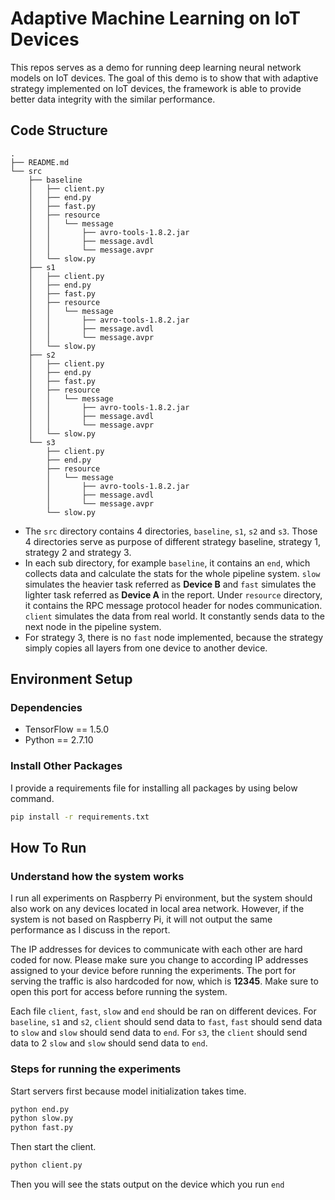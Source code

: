 # Adaptive Machine Learning on IoT Devices
This repos serves as a demo for running deep learning neural network models on IoT devices. The goal 
of this demo is to show that with adaptive strategy implemented on IoT devices, the framework is able 
to provide better data integrity with the similar performance.

## Code Structure
```text
.
├── README.md
└── src
    ├── baseline
    │   ├── client.py
    │   ├── end.py
    │   ├── fast.py
    │   ├── resource
    │   │   └── message
    │   │       ├── avro-tools-1.8.2.jar
    │   │       ├── message.avdl
    │   │       └── message.avpr
    │   └── slow.py
    ├── s1
    │   ├── client.py
    │   ├── end.py
    │   ├── fast.py
    │   ├── resource
    │   │   └── message
    │   │       ├── avro-tools-1.8.2.jar
    │   │       ├── message.avdl
    │   │       └── message.avpr
    │   └── slow.py
    ├── s2
    │   ├── client.py
    │   ├── end.py
    │   ├── fast.py
    │   ├── resource
    │   │   └── message
    │   │       ├── avro-tools-1.8.2.jar
    │   │       ├── message.avdl
    │   │       └── message.avpr
    │   └── slow.py
    └── s3
        ├── client.py
        ├── end.py
        ├── resource
        │   └── message
        │       ├── avro-tools-1.8.2.jar
        │       ├── message.avdl
        │       └── message.avpr
        └── slow.py
```

* The `src` directory contains 4 directories, `baseline`, `s1`, `s2` and `s3`. Those 4 directories serve as 
purpose of different strategy baseline, strategy 1, strategy 2 and strategy 3. 
* In each sub directory, for example `baseline`, it contains an `end`, which collects data and calculate the 
stats for the whole pipeline system. `slow` simulates the heavier task referred as **Device B** and `fast`
simulates the lighter task referred as **Device A** in the report. Under `resource` directory, it contains 
the RPC message protocol header for nodes communication. `client` simulates the data from real world. It constantly
sends data to the next node in the pipeline system.
* For strategy 3, there is no `fast` node implemented, because the strategy simply copies all layers from one
device to another device.

## Environment Setup
### Dependencies
* TensorFlow == 1.5.0
* Python == 2.7.10
### Install Other Packages
I provide a requirements file for installing all packages by using below command.
```bash
pip install -r requirements.txt
```

## How To Run
### Understand how the system works
I run all experiments on Raspberry Pi environment, but the system should also work on any devices located 
in local area network. However, if the system is not based on Raspberry Pi, it will not output the same 
performance as I discuss in the report.

The IP addresses for devices to communicate with each other are hard coded for now. Please make sure you
change to according IP addresses assigned to your device before running the experiments. The port for serving
the traffic is also hardcoded for now, which is **12345**. Make sure to open this port for access before
running the system.

Each file `client`, `fast`, `slow` and `end` should be ran on different devices. For `baseline`, `s1` and `s2`,
`client` should send data to `fast`, `fast` should send data to `slow` and `slow` should send data to `end`.
For `s3`, the `client` should send data to 2 `slow` and `slow` should send data to `end`.

### Steps for running the experiments
Start servers first because model initialization takes time.
```bash
python end.py
python slow.py
python fast.py
```
Then start the client.
```bash
python client.py
```
Then you will see the stats output on the device which you run `end`

